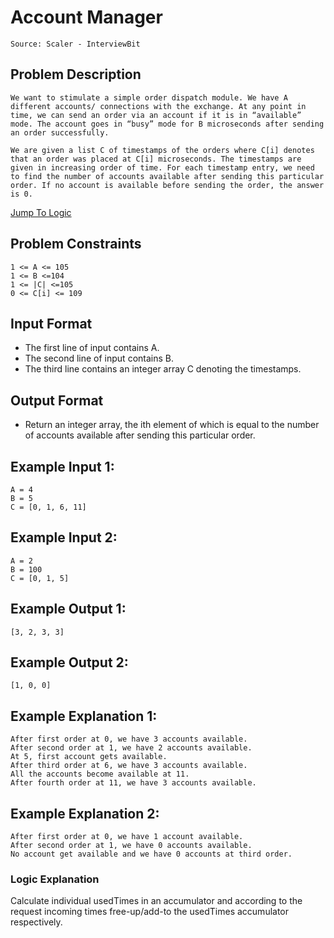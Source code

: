 # Account Manager

```Source: Scaler - InterviewBit```

## Problem Description
```
We want to stimulate a simple order dispatch module. We have A different accounts/ connections with the exchange. At any point in time, we can send an order via an account if it is in “available” mode. The account goes in “busy” mode for B microseconds after sending an order successfully.

We are given a list C of timestamps of the orders where C[i] denotes that an order was placed at C[i] microseconds. The timestamps are given in increasing order of time. For each timestamp entry, we need to find the number of accounts available after sending this particular order. If no account is available before sending the order, the answer is 0.
```

[Jump To Logic](#logic-explanation)

## Problem Constraints
```
1 <= A <= 105
1 <= B <=104
1 <= |C| <=105
0 <= C[i] <= 109
```


## Input Format

- The first line of input contains A.
- The second line of input contains B.
- The third line contains an integer array C denoting the timestamps.


## Output Format

- Return an integer array, the ith element of which is equal to the number of accounts available after sending this particular order.

## Example Input 1:
```
A = 4
B = 5
C = [0, 1, 6, 11]
```
## Example Input 2:
```
A = 2
B = 100
C = [0, 1, 5]
```

## Example Output 1:
```
[3, 2, 3, 3]
```
## Example Output 2:
```
[1, 0, 0]
```

## Example Explanation 1:
```
After first order at 0, we have 3 accounts available. 
After second order at 1, we have 2 accounts available. 
At 5, first account gets available.
After third order at 6, we have 3 accounts available. 
All the accounts become available at 11.
After fourth order at 11, we have 3 accounts available. 
```
## Example Explanation 2:
```
After first order at 0, we have 1 account available. 
After second order at 1, we have 0 accounts available. 
No account get available and we have 0 accounts at third order.
```

### Logic Explanation

Calculate individual usedTimes in an accumulator and according to the request incoming times free-up/add-to the usedTimes accumulator respectively.
